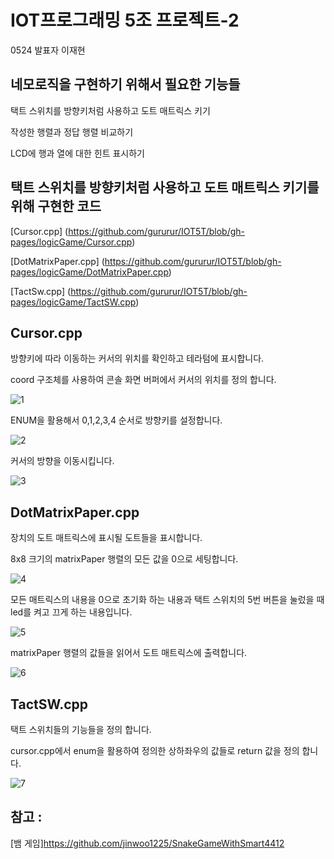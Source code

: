 # IOT프로그래밍 5조 프로젝트-2

0524 발표자 이재현

## 네모로직을 구현하기 위해서 필요한 기능들

택트 스위치를 방향키처럼 사용하고 도트 매트릭스 키기

작성한 행렬과 정답 행렬 비교하기

LCD에 행과 열에 대한 힌트 표시하기



## 택트 스위치를 방향키처럼 사용하고 도트 매트릭스 키기를 위해 구현한 코드

[Cursor.cpp] (https://github.com/gururur/IOT5T/blob/gh-pages/logicGame/Cursor.cpp)

[DotMatrixPaper.cpp] (https://github.com/gururur/IOT5T/blob/gh-pages/logicGame/DotMatrixPaper.cpp)

[TactSw.cpp] (https://github.com/gururur/IOT5T/blob/gh-pages/logicGame/TactSW.cpp)



## Cursor.cpp

방향키에 따라 이동하는 커서의 위치를 확인하고 테라텀에 표시합니다.

coord 구조체를 사용하여 콘솔 화면 버퍼에서 커서의 위치를 정의 합니다.

![1](https://user-images.githubusercontent.com/64446278/169743335-e2d4c0fe-1148-4017-9b7a-3456ba5f0fce.PNG)

ENUM을 활용해서 0,1,2,3,4 순서로 방향키를 설정합니다. 

![2](https://user-images.githubusercontent.com/64446278/169743437-4236775a-51d5-433a-9a22-f6a4fb7b531a.PNG)

커서의 방향을 이동시킵니다. 

![3](https://user-images.githubusercontent.com/64446278/169743452-797a4ad0-f055-4284-9fae-ddb5df6ada8b.PNG)



## DotMatrixPaper.cpp

장치의 도트 매트릭스에 표시될 도트들을 표시합니다. 

8x8 크기의 matrixPaper 행렬의 모든 값을 0으로 세팅합니다.

![4](https://user-images.githubusercontent.com/64446278/169743484-0a557893-7f24-42f0-8325-5e531c651585.PNG)

모든 매트릭스의 내용을 0으로 초기화 하는 내용과 택트 스위치의 5번 버튼을 눌렀을 때 led를 켜고 끄게 하는 내용입니다. 

![5](https://user-images.githubusercontent.com/64446278/169743519-42f1e835-4877-403c-ba82-e37c5b127374.PNG)

matrixPaper 행렬의 값들을 읽어서 도트 매트릭스에 출력합니다. 

![6](https://user-images.githubusercontent.com/64446278/169743552-e2d1ca85-9ee5-49ad-9775-91ff5eee811a.PNG)

## TactSW.cpp

택트 스위치들의 기능들을 정의 합니다.

cursor.cpp에서 enum을 활용하여 정의한 상하좌우의 값들로 return 값을 정의 합니다.

![7](https://user-images.githubusercontent.com/64446278/169743570-088e67b1-12dc-42f7-a6a2-c369c1229d4b.PNG)

## 참고 :

[뱀 게임]https://github.com/jinwoo1225/SnakeGameWithSmart4412

